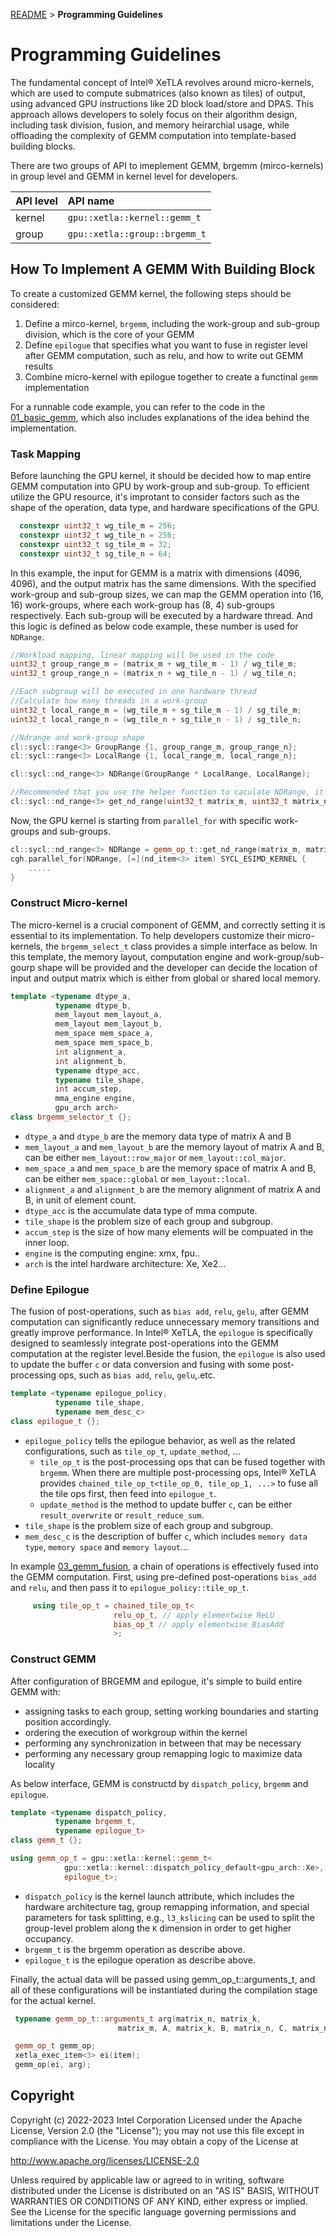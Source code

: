 [README](/README.md#documentation) > **Programming Guidelines**
# Programming Guidelines

The fundamental concept of Intel® XeTLA revolves around micro-kernels, which are used to compute submatrices (also known as tiles) of output, using advanced GPU instructions like 2D block load/store and DPAS. This approach allows developers to solely focus on their algorithm design, including task division, fusion, and memory heirarchial usage, while offloading the complexity of GEMM computation into template-based building blocks.

There are two groups of API to imeplement GEMM, brgemm (mirco-kernels) in group level and GEMM in kernel level for developers. 

| API level | API name                       |
| :-------- | :----------------------------- |
| kernel    | `gpu::xetla::kernel::gemm_t`   |
| group     | `gpu::xetla::group::brgemm_t`  |


## How To Implement A GEMM With Building Block 

To create a customized GEMM kernel, the following steps should be considered:

1. Define a mirco-kernel, `brgemm`, including the work-group and sub-group division, which is the core of your GEMM
2. Define `epilogue` that specifies what you want to fuse in register level after GEMM computation, such as relu,  and how to write out GEMM results
2. Combine micro-kernel with epilogue together to create a functinal `gemm` implementation

For a runnable code example, you can refer to the code in the [01_basic_gemm](/examples/01_basic_gemm), which also includes explanations of the idea behind the implementation.

### Task Mapping 
Before launching the GPU kernel, it should be decided how to map entire GEMM computation into GPU by work-group and sub-group. To efficient utilize the GPU resource, it's improtant to consider factors such as the shape of the operation, data type, and hardware specifications of the GPU.
```c++
  constexpr uint32_t wg_tile_m = 256;
  constexpr uint32_t wg_tile_n = 256;
  constexpr uint32_t sg_tile_m = 32;
  constexpr uint32_t sg_tile_n = 64;
```
In this example, the input for GEMM is a matrix with dimensions (4096, 4096), and the output matrix has the same dimensions. With the specified work-group and sub-group sizes, we can map the GEMM operation into (16, 16) work-groups, where each work-group has (8, 4) sub-groups respectively. Each sub-group will be executed by a hardware thread. And this logic is defined as below code example, these number is used for `NDRange`.

```c++
//Workload mapping, linear mapping will be used in the code
uint32_t group_range_m = (matrix_m + wg_tile_m - 1) / wg_tile_m;
uint32_t group_range_n = (matrix_n + wg_tile_n - 1) / wg_tile_n;

//Each subgroup will be executed in one hardware thread
//Calculate how many threads in a work-group
uint32_t local_range_m = (wg_tile_m + sg_tile_m - 1) / sg_tile_m;
uint32_t local_range_n = (wg_tile_n + sg_tile_n - 1) / sg_tile_n;

//Ndrange and work-group shape
cl::sycl::range<3> GroupRange {1, group_range_m, group_range_n};
cl::sycl::range<3> LocalRange {1, local_range_m, local_range_n};

cl::sycl::nd_range<3> NDRange(GroupRange * LocalRange, LocalRange);

//Recommended that you use the helper function to caculate NDRange, it is convenient.
cl::sycl::nd_range<3> get_nd_range(uint32_t matrix_m, uint32_t matrix_n);
```
Now, the GPU kernel is starting from `parallel_for` with specific work-groups and sub-groups.

```c++
cl::sycl::nd_range<3> NDRange = gemm_op_t::get_nd_range(matrix_m, matrix_n);
cgh.parallel_for(NDRange, [=](nd_item<3> item) SYCL_ESIMD_KERNEL {
    .....
}
```

### Construct Micro-kernel
The micro-kernel is a crucial component of GEMM, and correctly setting it is essential to its implementation. 
To help developers customize their micro-kernels, the `brgemm_select_t` class provides a simple interface as below.
In this template, the memory layout, computation engine and work-group/sub-gourp shape will be provided and the developer can
decide the location of input and output matrix which is either from global or shared local memory.

```c++
template <typename dtype_a,
          typename dtype_b,
          mem_layout mem_layout_a,
          mem_layout mem_layout_b,
          mem_space mem_space_a,
          mem_space mem_space_b,
          int alignment_a,
          int alignment_b,
          typename dtype_acc,
          typename tile_shape,
          int accum_step,
          mma_engine engine,
          gpu_arch arch>
class brgemm_selector_t {};
```

- `dtype_a` and `dtype_b` are the memory data type of matrix A and B
- `mem_layout_a` and `mem_layout_b` are the memory layout of matrix A and B, can be either `mem_layout::row_major` or `mem_layout::col_major`.
- `mem_space_a` and `mem_space_b` are the memory space of matrix A and B, can be either `mem_space::global` or `mem_layout::local`.
- `alignment_a` and `alignment_b` are the memory alignment of matrix A and B, in unit of element count.
- `dtype_acc` is the accumulate data type of mma compute.
- `tile_shape` is the problem size of each group and subgroup.
- `accum_step` is the size of how many elements will be compuated in the inner loop.
- `engine` is the computing engine: xmx, fpu..
- `arch` is the intel hardware architecture: Xe, Xe2...

### Define Epilogue

The fusion of post-operations, such as `bias add`, `relu`, `gelu`,  after GEMM computation can significantly reduce unnecessary memory transitions and greatly improve performance. In Intel® XeTLA, the `epilogue` is specifically designed to seamlessly integrate post-operations into the GEMM computation at the register level.Beside the fusion, the `epilogue` is also used to update the buffer `c` or data conversion and fusing with some post-processing ops, such as `bias add`, `relu`, `gelu`,.etc.

```c++
template <typename epilogue_policy,
          typename tile_shape,
          typename mem_desc_c>
class epilogue_t {};
```

- `epilogue_policy` tells the epilogue behavior, as well as the related configurations, such as `tile_op_t`, `update_method`, ...
  - `tile_op_t` is the post-processing ops that can be fused together with `brgemm`. When there are multiple post-processing ops, Intel® XeTLA provides `chained_tile_op_t<tile_op_0, tile_op_1, ...>` to fuse all the tile ops first, then feed into `epilogue_t`.
  - `update_method` is the method to update buffer `c`, can be either `result_overwrite` or `result_reduce_sum`.
- `tile_shape` is the problem size of each group and subgroup.
- `mem_desc_c` is the description of buffer `c`, which includes `memory data type`, `memory space` and `memory layout`...


In example [03_gemm_fusion](/examples/03_gemm_fusion), a chain of operations is effectively fused into the GEMM computation. 
First, using pre-defined post-operations `bias_add` and `relu`, and then pass it to `epilogue_policy::tile_op_t`.

```c++
     using tile_op_t = chained_tile_op_t<
                       relu_op_t, // apply elementwise ReLU
                       bias_op_t // apply elementwise BiasAdd
                       >;

```

### Construct GEMM 

After configuration of BRGEMM and epilogue, it's simple to build entire GEMM with:
- assigning tasks to each group, setting working boundaries and starting position accordingly.
- ordering the execution of workgroup within the kernel
- performing any synchronization in between that may be necessary
- performing any necessary group remapping logic to maximize data locality

As below interface, GEMM is constructd by `dispatch_policy`, `brgemm` and `epilogue`.

```c++
template <typename dispatch_policy,
          typename brgemm_t,
          typename epilogue_t>
class gemm_t {};

using gemm_op_t = gpu::xetla::kernel::gemm_t<
            gpu::xetla::kernel::dispatch_policy_default<gpu_arch::Xe>, brgemm_t,
            epilogue_t>;
```

- `dispatch_policy` is the kernel launch attribute, which includes the hardware architecture tag, group remapping information, and special parameters for task splitting, e.g., `l3_kslicing` can be used to split the group-level problem along the `K` dimension in order to get higher occupancy.
- `brgemm_t` is the brgemm operation as describe above.
- `epilogue_t` is the epilogue operation as describe above.

Finally, the actual data will be passed using gemm_op_t::arguments_t, and all of these configurations will be instantiated during the compilation stage for the actual kernel.

```c++
 typename gemm_op_t::arguments_t arg(matrix_n, matrix_k,
                        matrix_m, A, matrix_k, B, matrix_n, C, matrix_n);
```
```c++ 
 gemm_op_t gemm_op;
 xetla_exec_item<3> ei(item);
 gemm_op(ei, arg);
```
## Copyright
Copyright (c) 2022-2023 Intel Corporation Licensed under the Apache License, Version 2.0 (the "License"); you may not use this file except in compliance with the License. You may obtain a copy of the License at

http://www.apache.org/licenses/LICENSE-2.0

Unless required by applicable law or agreed to in writing, software distributed under the License is distributed on an "AS IS" BASIS, WITHOUT WARRANTIES OR CONDITIONS OF ANY KIND, either express or implied. See the License for the specific language governing permissions and limitations under the License.
